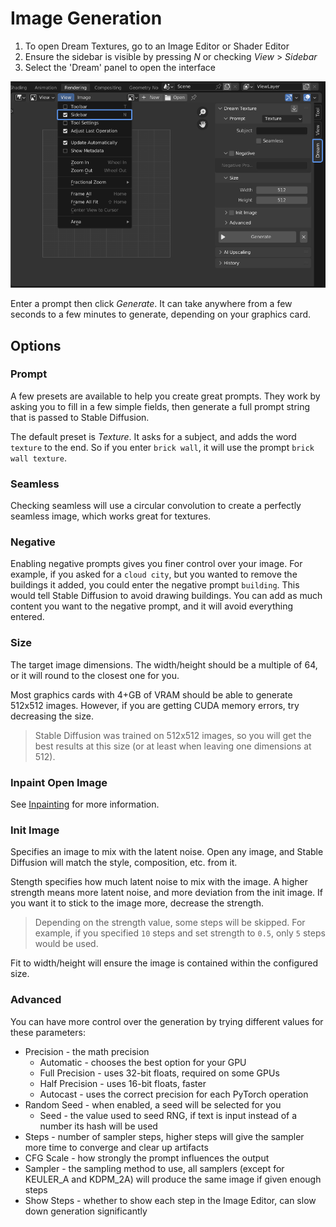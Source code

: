 # Image Generation
1. To open Dream Textures, go to an Image Editor or Shader Editor
1. Ensure the sidebar is visible by pressing *N* or checking *View* > *Sidebar*
2. Select the 'Dream' panel to open the interface

![A screenshot showing the 'Dream' panel in an Image Editor space](assets/opening-ui.png)

Enter a prompt then click *Generate*. It can take anywhere from a few seconds to a few minutes to generate, depending on your graphics card.

## Options

### Prompt

A few presets are available to help you create great prompts. They work by asking you to fill in a few simple fields, then generate a full prompt string that is passed to Stable Diffusion.

The default preset is *Texture*. It asks for a subject, and adds the word `texture` to the end. So if you enter `brick wall`, it will use the prompt `brick wall texture`.

### Seamless
Checking seamless will use a circular convolution to create a perfectly seamless image, which works great for textures.

### Negative
Enabling negative prompts gives you finer control over your image. For example, if you asked for a `cloud city`, but you wanted to remove the buildings it added, you could enter the negative prompt `building`. This would tell Stable Diffusion to avoid drawing buildings. You can add as much content you want to the negative prompt, and it will avoid everything entered.

### Size
The target image dimensions. The width/height should be a multiple of 64, or it will round to the closest one for you.

Most graphics cards with 4+GB of VRAM should be able to generate 512x512 images. However, if you are getting CUDA memory errors, try decreasing the size.

> Stable Diffusion was trained on 512x512 images, so you will get the best results at this size (or at least when leaving one dimensions at 512).

### Inpaint Open Image
See [Inpainting](INPAINTING.md) for more information.

### Init Image
Specifies an image to mix with the latent noise. Open any image, and Stable Diffusion will match the style, composition, etc. from it.

Stength specifies how much latent noise to mix with the image. A higher strength means more latent noise, and more deviation from the init image. If you want it to stick to the image more, decrease the strength.

> Depending on the strength value, some steps will be skipped. For example, if you specified `10` steps and set strength to `0.5`, only `5` steps would be used.

Fit to width/height will ensure the image is contained within the configured size.

### Advanced
You can have more control over the generation by trying different values for these parameters:
* Precision - the math precision
    * Automatic - chooses the best option for your GPU
    * Full Precision - uses 32-bit floats, required on some GPUs
    * Half Precision - uses 16-bit floats, faster
    * Autocast - uses the correct precision for each PyTorch operation
* Random Seed - when enabled, a seed will be selected for you
    * Seed - the value used to seed RNG, if text is input instead of a number its hash will be used
* Steps - number of sampler steps, higher steps will give the sampler more time to converge and clear up artifacts
* CFG Scale - how strongly the prompt influences the output
* Sampler - the sampling method to use, all samplers (except for KEULER_A and KDPM_2A) will produce the same image if given enough steps
* Show Steps - whether to show each step in the Image Editor, can slow down generation significantly